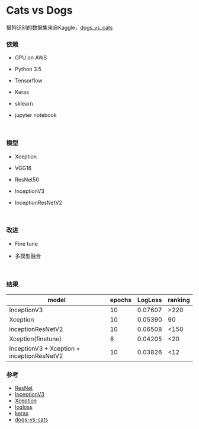 # Cats vs Dogs

猫狗识别的数据集来自Kaggle，[dogs_vs_cats](https://www.kaggle.com/c/dogs-vs-cats-redux-kernels-edition/data)



### 依赖
- GPU on AWS

- Python 3.5

- Tensorflow

- Keras

- sklearn

- jupyter notebook

  ​


### 模型

- Xception 

- VGG16 

- ResNet50 

- InceptionV3 

- InceptionResNetV2

  ​



### 改进

- Fine tune

- 多模型融合

  ​



### 结果

| model                                    | epochs | LogLoss | ranking |
| ---------------------------------------- | ------ | ------- | ------- |
| InceptionV3                              | 10     | 0.07607 | >220    |
| Xception                                 | 10     | 0.05390 | 90      |
| inceptionResNetV2                        | 10     | 0.06508 | <150    |
| Xception(finetune)                       | 8      | 0.04205 | <20     |
| InceptionV3 + Xception + inceptionResNetV2 | 10     | 0.03826 | <12     |



### 参考

- [ResNet](https://arxiv.org/abs/1512.03385)
- [InceptionV3 ](https://arxiv.org/abs/1512.00567)
- [Xception](https://arxiv.org/abs/1610.02357)
- [logloss](https://www.kaggle.com/wiki/LogLoss)
- [keras](https://keras.io/)
- [dogs-vs-cats](https://www.kaggle.com/c/dogs-vs-cats)


